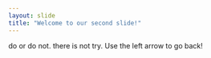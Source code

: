 ```yaml
---
layout: slide
title: "Welcome to our second slide!"
---
```

do or do not.  there is not try.
Use the left arrow to go back!
